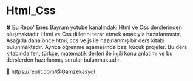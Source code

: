 # Html_Css 
🍀 Bu Repo' Enes Bayram yotube kanalındaki  Html ve Css derslerinden oluşmaktadır. Html ve Css dillerini terar etmek amacıyla hazırlanmıştır. Aşağıda daha önce html, ccs ve js ile hazırlanmış bir ders kitabı bulunmaktadır. Ayrıca öğrenme aşamasında bazı küçük projeler. Bu ders kitabında fen, türkçe, matematik derleri ile ilgili konu anlatımı ve bu derslerden hazırlanmış  sorular bulunmaktadır. 

💫 https://replit.com/@Gamzekasyol
